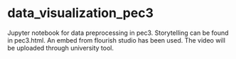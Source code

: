 # data_visualization_pec3
Jupyter notebook for data preprocessing in pec3.
Storytelling can be found in pec3.html.
An embed from flourish studio has been used.
The video will be uploaded through university tool.

